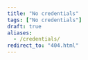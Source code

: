 ```yaml
---
title: "No credentials"
tags: ["No credentials"]
draft: true
aliases:
  - /credentials/
redirect_to: "404.html"
---
```

